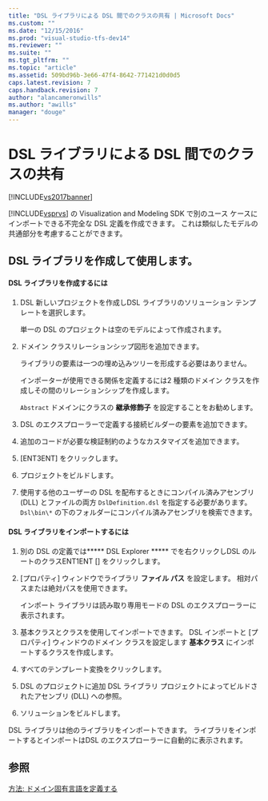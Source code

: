 ```yaml
---
title: "DSL ライブラリによる DSL 間でのクラスの共有 | Microsoft Docs"
ms.custom: ""
ms.date: "12/15/2016"
ms.prod: "visual-studio-tfs-dev14"
ms.reviewer: ""
ms.suite: ""
ms.tgt_pltfrm: ""
ms.topic: "article"
ms.assetid: 509bd96b-3e66-47f4-8642-771421d0d0d5
caps.latest.revision: 7
caps.handback.revision: 7
author: "alancameronwills"
ms.author: "awills"
manager: "douge"
---
```

# DSL ライブラリによる DSL 間でのクラスの共有
[!INCLUDE[vs2017banner](../code-quality/includes/vs2017banner.md)]

[!INCLUDE[vsprvs](../code-quality/includes/vsprvs_md.md)] の Visualization and Modeling SDK で別のユース ケースにインポートできる不完全な DSL 定義を作成できます。  これは類似したモデルの共通部分を考慮することができます。  
  
## DSL ライブラリを作成して使用します。  
  
#### DSL ライブラリを作成するには  
  
1.  DSL 新しいプロジェクトを作成しDSL ライブラリのソリューション テンプレートを選択します。  
  
     単一の DSL のプロジェクトは空のモデルによって作成されます。  
  
2.  ドメイン クラスリレーションシップ図形を追加できます。  
  
     ライブラリの要素は一つの埋め込みツリーを形成する必要はありません。  
  
     インポーターが使用できる関係を定義するには2 種類のドメイン クラスを作成しその間のリレーションシップを作成します。  
  
     `Abstract` ドメインにクラスの  **継承修飾子**  を設定することをお勧めします。  
  
3.  DSL のエクスプローラーで定義する接続ビルダーの要素を追加できます。  
  
4.  追加のコードが必要な検証制約のようなカスタマイズを追加できます。  
  
5.  \[ENT3ENT\] をクリックします。  
  
6.  プロジェクトをビルドします。  
  
7.  使用する他のユーザーの DSL を配布するときにコンパイル済みアセンブリ \(DLL\) とファイルの両方 `DslDefinition.dsl` を指定する必要があります。  `Dsl\bin\*` の下のフォルダーにコンパイル済みアセンブリを検索できます。  
  
#### DSL ライブラリをインポートするには  
  
1.  別の DSL の定義では**\*\*\* DSL Explorer \*\*\*** でを右クリックしDSL のルートのクラスENT1ENT \[\] をクリックします。  
  
2.  \[プロパティ\] ウィンドウでライブラリ  **ファイル パス**  を設定します。  相対パスまたは絶対パスを使用できます。  
  
     インポート ライブラリは読み取り専用モードの DSL のエクスプローラーに表示されます。  
  
3.  基本クラスとクラスを使用してインポートできます。  DSL インポートと \[プロパティ\] ウィンドウのドメイン クラスを設定します  **基本クラス**  にインポートするクラスを作成します。  
  
4.  すべてのテンプレート変換をクリックします。  
  
5.  DSL のプロジェクトに追加 DSL ライブラリ プロジェクトによってビルドされたアセンブリ \(DLL\) への参照。  
  
6.  ソリューションをビルドします。  
  
 DSL ライブラリは他のライブラリをインポートできます。  ライブラリをインポートするとインポートはDSL のエクスプローラーに自動的に表示されます。  
  
## 参照  
 [方法: ドメイン固有言語を定義する](../modeling/how-to-define-a-domain-specific-language.md)